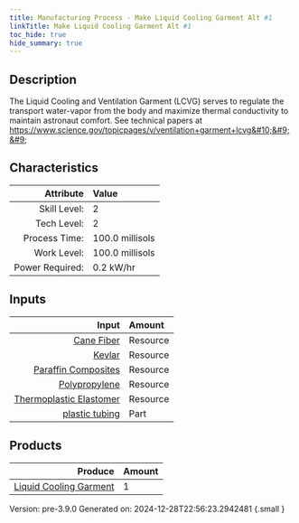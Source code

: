 ```yaml
---
title: Manufacturing Process - Make Liquid Cooling Garment Alt #1
linkTitle: Make Liquid Cooling Garment Alt #1
toc_hide: true
hide_summary: true
---
```


## Description
 The Liquid Cooling and Ventilation Garment (LCVG) serves to regulate the transport &#10;&#9;&#9;&#9;water-vapor from the body and maximize thermal conductivity to maintain astronaut comfort.&#10;&#9;&#9;&#9;See technical papers at https://www.science.gov/topicpages/v/ventilation+garment+lcvg&#10;&#9;&#9;

## Characteristics

| Attribute      | Value |
|--------:|:------|
|Skill Level:|2|
|Tech Level:|2|
|Process Time:|100.0 millisols|
|Work Level:|100.0 millisols|
|Power Required:|0.2 kW/hr|

## Inputs

| Input      | Amount |
|--------:|:------|
|[Cane Fiber](/docs/definitions/resource/cane-fiber)|Resource|0.5 kg|
|[Kevlar](/docs/definitions/resource/kevlar)|Resource|0.2 kg|
|[Paraffin Composites](/docs/definitions/resource/paraffin-composites)|Resource|0.15 kg|
|[Polypropylene](/docs/definitions/resource/polypropylene)|Resource|0.1 kg|
|[Thermoplastic Elastomer](/docs/definitions/resource/thermoplastic-elastomer)|Resource|0.4 kg|
|[plastic tubing](/docs/definitions/part/plastic-tubing)|Part|3|

## Products


| Produce      | Amount |
|--------:|:------|
|[Liquid Cooling Garment](/docs/definitions/part/liquid-cooling-garment)|1|


Version: pre-3.9.0 Generated on: 2024-12-28T22:56:23.2942481
{.small }

